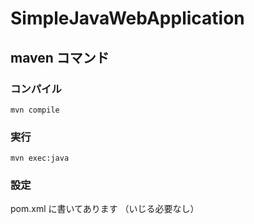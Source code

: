 # SimpleJavaWebApplication
## maven コマンド
### コンパイル
`mvn compile`
### 実行
`mvn exec:java`

### 設定
pom.xml に書いてあります
（いじる必要なし）